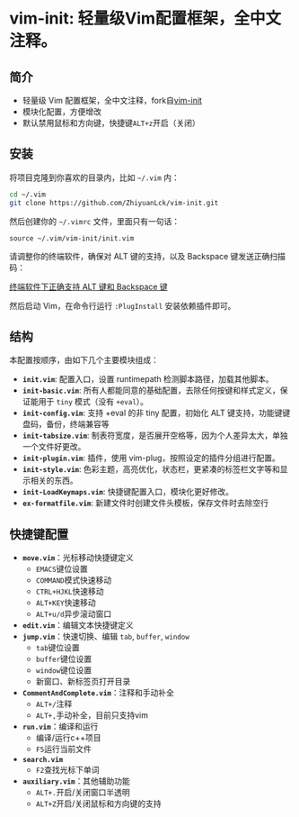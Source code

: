 vim-init: 轻量级Vim配置框架，全中文注释。
===

简介
----

- 轻量级 Vim 配置框架，全中文注释，fork自[vim-init](https://github.com/skywind3000/vim-init)
- 模块化配置，方便增改
- 默认禁用鼠标和方向键，快捷键`ALT+z`开启（关闭）

安装
----

将项目克隆到你喜欢的目录内，比如 `~/.vim` 内：

```bash
cd ~/.vim
git clone https://github.com/ZhiyuanLck/vim-init.git
```

然后创建你的 `~/.vimrc` 文件，里面只有一句话：

```VimL
source ~/.vim/vim-init/init.vim
```

请调整你的终端软件，确保对 ALT 键的支持，以及 Backspace 键发送正确扫描码：

[终端软件下正确支持 ALT 键和 Backspace 键](https://github.com/skywind3000/vim-init/wiki/Setup-terminals-to-support-ALT-and-Backspace-correctly)

然后启动 Vim，在命令行运行 `:PlugInstall` 安装依赖插件即可。

结构
----

本配置按顺序，由如下几个主要模块组成：

- **`init.vim`**: 配置入口，设置 runtimepath 检测脚本路径，加载其他脚本。
- **`init-basic.vim`**: 所有人都能同意的基础配置，去除任何按键和样式定义，保证能用于 `tiny` 模式（没有 `+eval`）。
- **`init-config.vim`**: 支持 +eval 的非 tiny 配置，初始化 ALT 键支持，功能键键盘码，备份，终端兼容等
- **`init-tabsize.vim`**: 制表符宽度，是否展开空格等，因为个人差异太大，单独一个文件好更改。
- **`init-plugin.vim`**: 插件，使用 vim-plug，按照设定的插件分组进行配置。
- **`init-style.vim`**: 色彩主题，高亮优化，状态栏，更紧凑的标签栏文字等和显示相关的东西。
- **`init-LoadKeymaps.vim`**: 快捷键配置入口，模块化更好修改。
- **`ex-formatfile.vim`**: 新建文件时创建文件头模板，保存文件时去除空行


快捷键配置
----

- **`move.vim`**：光标移动快捷键定义
  - `EMACS`键位设置
  - `COMMAND`模式快速移动
  - `CTRL+HJKL`快速移动
  - `ALT+KEY`快速移动
  - `ALT+u/d`异步滚动窗口
- **`edit.vim`**：编辑文本快捷键定义
- **`jump.vim`**：快速切换、编辑 `tab`, `buffer`, `window`
  - `tab`键位设置
  - `buffer`键位设置
  - `window`键位设置
  - 新窗口、新标签页打开目录
- **`CommentAndComplete.vim`**：注释和手动补全
  - `ALT+/`注释
  - `ALT+,`手动补全，目前只支持vim
- **`run.vim`**：编译和运行
  - 编译/运行c++项目
  - `F5`运行当前文件
- **`search.vim`**
  - `F2`查找光标下单词
- **`auxiliary.vim`**：其他辅助功能
  - `ALT+.`开启/关闭窗口半透明
  - `ALT+Z`开启/关闭鼠标和方向键的支持
